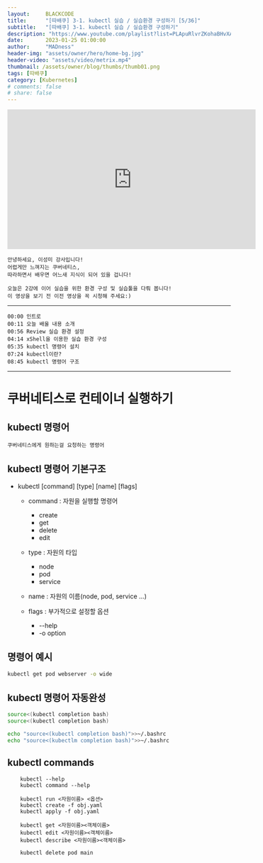 ```yaml
---
layout:     BLACKCODE
title:      "[따배쿠] 3-1. kubectl 실습 / 실습환경 구성하기 [5/36]"
subtitle:   "[따배쿠] 3-1. kubectl 실습 / 실습환경 구성하기"
description: "https://www.youtube.com/playlist?list=PLApuRlvrZKohaBHvXAOhUD-RxD0uQ3z0c"
date:       2023-01-25 01:00:00
author:     "MADness"
header-img: "assets/owner/hero/home-bg.jpg"
header-video: "assets/video/metrix.mp4"
thumbnail: /assets/owner/blog/thumbs/thumb01.png
tags: [따배쿠]
category: [Kubernetes]
# comments: false
# share: false
---
```


<iframe width="560" height="315" src="https://www.youtube.com/embed/3ChtEuiQ2Yg?list=PLApuRlvrZKohaBHvXAOhUD-RxD0uQ3z0c" title="[따배쿠] 3-1. kubectl 실습 / 실습환경 구성하기" frameborder="0" allow="accelerometer; autoplay; clipboard-write; encrypted-media; gyroscope; picture-in-picture; web-share" allowfullscreen></iframe>

    안녕하세요, 이성미 강사입니다!
    어렵게만 느껴지는 쿠버네티스,
    따라하면서 배우면 어느새 지식이 되어 있을 겁니다!

    오늘은 2강에 이어 실습을 위한 환경 구성 및 실습툴을 다뤄 봅니다!
    이 영상을 보기 전 이전 영상을 꼭 시청해 주세요:)

---

    00:00 인트로
    00:11 오늘 배울 내용 소개
    00:56 Review 실습 환경 설정
    04:14 xShell을 이용한 실습 환경 구성
    05:35 kubectl 명령어 설치
    07:24 kubectl이란?
    08:45 kubectl 명령어 구조

---

# 쿠버네티스로 컨테이너 실행하기
## kubectl 명령어

    쿠버네티스에게 원하는걸 요청하는 명령어

## kubectl 명령어 기본구조

* kubectl [command] [type] [name] [flags]
    * command : 자원을 실행할 명령어
        * create
        * get
        * delete
        * edit
    
    * type : 자원의 타입
        * node
        * pod
        * service

    * name : 자원의 이름(node, pod, service ...)
    * flags : 부가적으로 설정할 옵션
        * --help
        * -o option

## 명령어 예시    
```bash
kubectl get pod webserver -o wide
```
## kubectl 명령어 자동완성

```bash
source<(kubectl completion bash)
source<(kubectl completion bash)

echo "source<(kubectl completion bash)">>~/.bashrc
echo "source<(kubectlm completion bash)">>~/.bashrc
```

## kubectl commands

```
    kubectl --help
    kubectl command --help

    kubectl run <자원이름> <옵션>
    kubectl create -f obj.yaml
    kubectl apply -f obj.yaml

    kubectl get <자원이름><객체이름>
    kubectl edit <자원이름><객체이름>
    kubectl describe <자원이름><객체이름>

    kubectl delete pod main
```